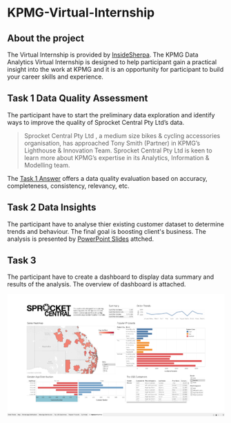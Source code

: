 # KPMG-Virtual-Internship



## About the project

The Virtual Internship is provided by [InsideSherpa](https://www.insidesherpa.com/). The KPMG Data Analytics Virtual Internship is designed to help participant gain a practical insight into the work at KPMG and it is an opportunity for participant to build your career skills and experience.



## Task 1 Data Quality Assessment

The participant have to start the preliminary data exploration and identify ways to improve the quality of Sprocket Central Pty Ltd’s data.

>Sprocket Central Pty Ltd , a medium size bikes & cycling accessories organisation, has approached Tony Smith (Partner) in KPMG’s Lighthouse & Innovation Team. Sprocket Central Pty Ltd is keen to learn more about KPMG’s expertise in its Analytics, Information & Modelling team. 

The [Task 1 Answer](https://github.com/Hernon7/KPMG-Virtual-Internship/blob/master/Task1/Task1_Answer.md) offers a data quality evaluation based on accuracy, completeness, consistency, relevancy, etc.



## Task 2 Data Insights

The participant have to analyse thier existing customer dataset to determine trends and behaviour. The final goal is boosting client's business. The analysis is presented by [PowerPoint Slides](https://github.com/Hernon7/KPMG-Virtual-Internship/blob/master/Task2/slides/Module_2_slide.pdf) attched. 



## Task 3

The participant have to create a dashboard to display data summary and results of the analysis. The overview of dashboard is attached. 

![](https://github.com/Hernon7/KPMG-Virtual-Internship/blob/master/Task3/dashboard.png)

